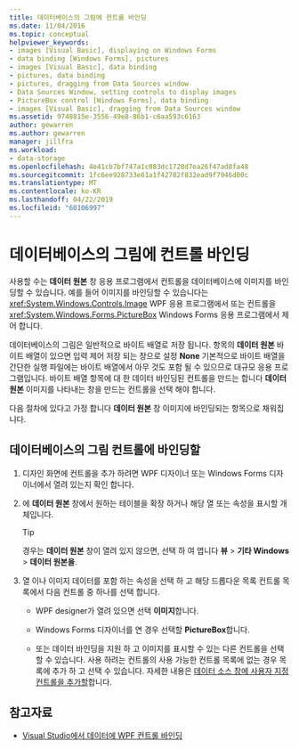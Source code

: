 ```yaml
---
title: 데이터베이스의 그림에 컨트롤 바인딩
ms.date: 11/04/2016
ms.topic: conceptual
helpviewer_keywords:
- images [Visual Basic], displaying on Windows Forms
- data binding [Windows Forms], pictures
- images [Visual Basic], data binding
- pictures, data binding
- pictures, dragging from Data Sources window
- Data Sources Window, setting controls to display images
- PictureBox control [Windows Forms], data binding
- images [Visual Basic], dragging from Data Sources window
ms.assetid: 9748815e-3556-49e8-86b1-c6aa593c6163
author: gewarren
ms.author: gewarren
manager: jillfra
ms.workload:
- data-storage
ms.openlocfilehash: 4e41cb7bf747a1c083dc1728d7ea26f47ad8fa48
ms.sourcegitcommit: 1fc6ee928733e61a1f42782f832ead9f7946d00c
ms.translationtype: MT
ms.contentlocale: ko-KR
ms.lasthandoff: 04/22/2019
ms.locfileid: "60106997"
---
```

# <a name="bind-controls-to-pictures-from-a-database"></a>데이터베이스의 그림에 컨트롤 바인딩

사용할 수는 **데이터 원본** 창 응용 프로그램에서 컨트롤을 데이터베이스에 이미지를 바인딩할 수 있습니다. 예를 들어 이미지를 바인딩할 수 있습니다는 <xref:System.Windows.Controls.Image> WPF 응용 프로그램에서 또는 컨트롤을 <xref:System.Windows.Forms.PictureBox> Windows Forms 응용 프로그램에서 제어 합니다.

데이터베이스의 그림은 일반적으로 바이트 배열로 저장 됩니다. 항목의 **데이터 원본** 바이트 배열이 있으면 입력 제어 저장 되는 창으로 설정 **None** 기본적으로 바이트 배열을 간단한 실행 파일에는 바이트 배열에서 아무 것도 포함 될 수 있으므로 대규모 응용 프로그램입니다. 바이트 배열 항목에 대 한 데이터 바인딩된 컨트롤을 만드는 합니다 **데이터 원본** 이미지를 나타내는 창을 만드는 컨트롤을 선택 해야 합니다.

다음 절차에 있다고 가정 합니다 **데이터 원본** 창 이미지에 바인딩되는 항목으로 채워집니다.

## <a name="to-bind-a-picture-in-a-database-to-a-control"></a>데이터베이스의 그림 컨트롤에 바인딩할

1. 디자인 화면에 컨트롤을 추가 하려면 WPF 디자이너 또는 Windows Forms 디자이너에서 열려 있는지 확인 합니다.

2. 에 **데이터 원본** 창에서 원하는 테이블을 확장 하거나 해당 열 또는 속성을 표시할 개체입니다.

   > [!TIP]
   > 경우는 **데이터 원본** 창이 열려 있지 않으면, 선택 하 여 엽니다 **뷰** > **기타 Windows** > **데이터 원본을**.

3. 열 이나 이미지 데이터를 포함 하는 속성을 선택 하 고 해당 드롭다운 목록 컨트롤 목록에서 다음 컨트롤 중 하나를 선택 합니다.

    - WPF designer가 열려 있으면 선택 **이미지**합니다.

    - Windows Forms 디자이너를 연 경우 선택할 **PictureBox**합니다.

    - 또는 데이터 바인딩을 지원 하 고 이미지를 표시할 수 있는 다른 컨트롤을 선택할 수 있습니다. 사용 하려는 컨트롤의 사용 가능한 컨트롤 목록에 없는 경우 목록에 추가 하 고 선택 수 있습니다. 자세한 내용은 [데이터 소스 창에 사용자 지정 컨트롤을 추가할](../data-tools/add-custom-controls-to-the-data-sources-window.md)합니다.

## <a name="see-also"></a>참고자료

- [Visual Studio에서 데이터에 WPF 컨트롤 바인딩](../data-tools/bind-wpf-controls-to-data-in-visual-studio.md)